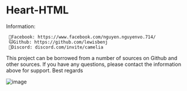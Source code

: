 # Heart-HTML
Information:

     📱Facebook: https://www.facebook.com/nguyen.nguyenvo.714/  
     🐱Github: https://github.com/lewisbenj			        
     🤖Discord: discord.com/invite/camelia			            


This project can be borrowed from a number of sources on Github and other sources. 
If you have any questions, please contact the information above for support. 
Best regards

![image](https://github.com/user-attachments/assets/9842ea58-aa19-4fcc-965d-3a280fc9fd47)
